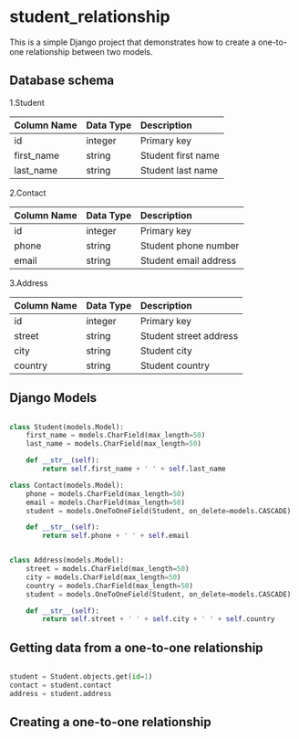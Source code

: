 # student_relationship

This is a simple Django project that demonstrates how to create a one-to-one relationship between two models.


## Database schema

1.Student

| Column Name | Data Type | Description |
| :--- | :--- | :--- |
| id | integer | Primary key |
| first\_name | string |  Student first name |
| last\_name | string | Student last name |

2.Contact

| Column Name | Data Type | Description |
| :--- | :--- | :--- |
| id | integer | Primary key |
| phone | string | Student phone number |
| email | string | Student email address |

3.Address

| Column Name | Data Type | Description |
| :--- | :--- | :--- |
| id | integer | Primary key |
| street | string | Student street address |
| city | string | Student city |
| country | string | Student country |

## Django Models

```python

class Student(models.Model):
    first_name = models.CharField(max_length=50)
    last_name = models.CharField(max_length=50)

    def __str__(self):
        return self.first_name + ' ' + self.last_name

class Contact(models.Model):
    phone = models.CharField(max_length=50)
    email = models.CharField(max_length=50)
    student = models.OneToOneField(Student, on_delete=models.CASCADE)

    def __str__(self):
        return self.phone + ' ' + self.email


class Address(models.Model):
    street = models.CharField(max_length=50)
    city = models.CharField(max_length=50)
    country = models.CharField(max_length=50)
    student = models.OneToOneField(Student, on_delete=models.CASCADE)

    def __str__(self):
        return self.street + ' ' + self.city + ' ' + self.country

```
## Getting data from a one-to-one relationship

```python

student = Student.objects.get(id=1)
contact = student.contact
address = student.address

```

## Creating a one-to-one relationship




